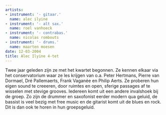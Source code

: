 ```yaml
---
artists:
- instrument: '- gitaar.'
  name: alec ilyine
- instrument: '- alt sax.'
  name: roel vanhoeck
- instrument: '- contrabas.'
  name: nicolas rombouts
- instrument: '- drums.'
  name: maarten moesen
date: 12-03-2004
title: Alec Ilyine 4-tet
---
```

Twee jaar geleden zijn ze met het kwartet begonnen. Ze kennen elkaar via het 
conservatorium waar ze les krijgen van o.a. Peter Hertmans, Pierre van 
Dormael, Dré Pallemaerts, Frank Vaganée en Philip Aerts. Ze proberen hun 
eigen sound te creeeren, door ruimtes en open, sferige passages af te 
wisselen met stevige grooves. Iedereen komt uit een andere invalshoek bij de 
groep. Zo zijn de drummer en saxofonist eerder modern qua geluid, de bassist 
is veel bezig met free music en de gitarist komt uit de blues en rock. Dit 
is dan ook te horen in hun groepsgeluid.